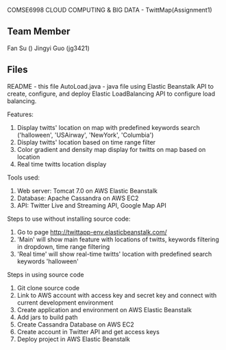 COMSE6998 CLOUD COMPUTING & BIG DATA - TwittMap(Assignment1)


Team Member
-----------
Fan Su		 	()
Jingyi	Guo		(jg3421)

Files
-----
README						- this file
AutoLoad.java		 		- java file using Elastic Beanstalk API to create, configure, and deploy
							Elastic LoadBalancing API to configure load balancing.



Features:
1. Display twitts' location on map with predefined keywords search ('halloween', 'USAirway', 'NewYork', 'Columbia')
2. Display twitts' location based on time range filter
3. Color gradient and density map display for twitts on map based on location
4. Real time twitts location display 

Tools used:
1. Web server: Tomcat 7.0 on AWS Elastic Beanstalk
2. Database: Apache Cassandra on AWS EC2
3. API: Twitter Live and Streaming API, Google Map API 

Steps to use without installing source code:
1. Go to page http://twittapp-env.elasticbeanstalk.com/
2. 'Main' will show main feature with locations of twitts, keywords filtering in dropdown, time range filtering
3. 'Real time' will show real-time twitts' location with predefined search keywords 'halloween'

Steps in using source code
1. Git clone source code
2. Link to AWS account with access key and secret key and connect with current development environment
3. Create application and environment on AWS Elastic Beanstalk 
4. Add jars to build path
5. Create Cassandra Database on AWS EC2
6. Create account in Twitter API and get access keys
7. Deploy project in AWS Elastic Beanstalk






